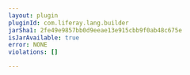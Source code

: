 ```yaml
---
layout: plugin
pluginId: com.liferay.lang.builder
jarSha1: 2fe49e9857bb0d9eeae13e915cbb9f0ab48c675e
isJarAvailable: true
error: NONE
violations: []

---
```

